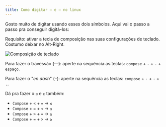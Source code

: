 ```yaml
---
title: Como digitar — e – no linux
---
```


Gosto muito de digitar usando esses dois símbolos. Aqui vai o passo a passo pra conseguir digitá-los:

Requisito: ativar a tecla de composição nas suas configurações de teclado. Costumo deixar no Alt-Right.

![Composição de teclado](/assets/img/composicao-teclado.png)

Para fazer o travessão (—): aperte na sequência as teclas: `compose` + `-` + `-` + `espaço`.

Para fazer o "_en dash_" (–): aperte na sequência as teclas: `compose` + `-` + `-` + `.`.

Dá pra fazer o `≤` e `≥` também:

- `Compose` + `<` + `=` → `≤`
- `Compose` + `=` + `<` → `≤`
- `Compose` + `>` + `=` → `≥`
- `Compose` + `=` + `>` → `≥`

